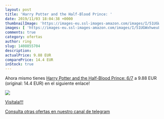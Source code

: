 ```yaml
---
layout: post
title: 'Harry Potter and the Half-Blood Prince: '
date: 2019/11/03 18:04:38 +0000
thumbnailImage: 'https://images-eu.ssl-images-amazon.com/images/I/51UGWxhweuL._SL200_.jpg'
images: [ 'https://images-eu.ssl-images-amazon.com/images/I/51UGWxhweuL._SL200_.jpg' ]
comments: true
category: ofertas
author: ring
slug: 1408855704
description:
actualPrice: 9.88 EUR
comparePrice: 14.4 EUR
inStock: true
---
```


Ahora mismo tienes [Harry Potter and the Half-Blood Prince: 6/7](https://www.amazon.com/dp/1408855704/?tag=redken08-20) a 9.88 EUR (original: 14.4 EUR) en el siguiente enlace!

[![](https://images-eu.ssl-images-amazon.com/images/I/51UGWxhweuL._SL200_.jpg)](https://www.amazon.com/dp/1408855704/?tag=redken08-20)

[Visítala!!!](https://www.amazon.com/dp/1408855704/?tag=redken08-20)

[Consulta otras ofertas en nuestro canal de telegram](https://t.me/s/ofertas25)

